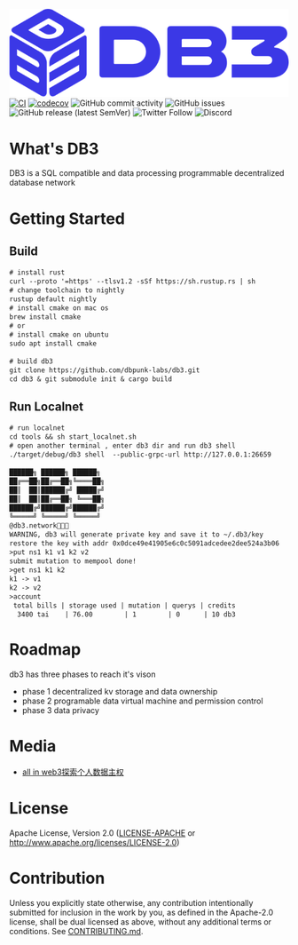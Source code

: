 
![db3_logo](./docs/images/db3_logo.png)
[![CI](https://github.com/db3-teams/db3/workflows/CI/badge.svg)](https://github.com/db3-teams/db3/actions)
[![codecov](https://codecov.io/gh/db3-teams/db3/branch/main/graph/badge.svg?token=A2P47OWC5H)](https://codecov.io/gh/db3-teams/db3)
![GitHub commit activity](https://img.shields.io/github/commit-activity/w/db3-teams/db3)
![GitHub issues](https://img.shields.io/github/issues/db3-teams/db3)
![GitHub release (latest SemVer)](https://img.shields.io/github/v/release/dbpunk-labs/db3)
![Twitter Follow](https://img.shields.io/twitter/follow/Db3Network?style=social)
![Discord](https://img.shields.io/discord/1025017851179962408)

# What's DB3

DB3 is a SQL compatible and data processing programmable decentralized database network

# Getting Started

## Build

```
# install rust
curl --proto '=https' --tlsv1.2 -sSf https://sh.rustup.rs | sh
# change toolchain to nightly
rustup default nightly
# install cmake on mac os
brew install cmake
# or
# install cmake on ubuntu
sudo apt install cmake

# build db3
git clone https://github.com/dbpunk-labs/db3.git
cd db3 & git submodule init & cargo build
```
## Run Localnet

```
# run localnet
cd tools && sh start_localnet.sh
# open another terminal , enter db3 dir and run db3 shell
./target/debug/db3 shell  --public-grpc-url http://127.0.0.1:26659

██████╗ ██████╗ ██████╗
██╔══██╗██╔══██╗╚════██╗
██║  ██║██████╔╝ █████╔╝
██║  ██║██╔══██╗ ╚═══██╗
██████╔╝██████╔╝██████╔╝
╚═════╝ ╚═════╝ ╚═════╝
@db3.network🚀🚀🚀
WARNING, db3 will generate private key and save it to ~/.db3/key
restore the key with addr 0x0dce49e41905e6c0c5091adcedee2dee524a3b06
>put ns1 k1 v1 k2 v2
submit mutation to mempool done!
>get ns1 k1 k2
k1 -> v1
k2 -> v2
>account
 total bills | storage used | mutation | querys | credits
  3400 tai    | 76.00        | 1        | 0      | 10 db3
```

# Roadmap

db3 has three phases to reach it's vison

* phase 1 decentralized kv storage and data ownership
* phase 2 programable data virtual machine and permission control
* phase 3 data privacy

# Media
* [all in web3探索个人数据主权](https://www.muran.me/%E7%A6%BB%E8%81%8C%E9%98%BF%E9%87%8Call-in-web3%E6%8E%A2%E7%B4%A2%E4%B8%AA%E4%BA%BA%E6%95%B0%E6%8D%AE%E4%B8%BB%E6%9D%83)
# License
Apache License, Version 2.0
   ([LICENSE-APACHE](LICENSE-APACHE) or http://www.apache.org/licenses/LICENSE-2.0)

# Contribution

Unless you explicitly state otherwise, any contribution intentionally submitted
for inclusion in the work by you, as defined in the Apache-2.0 license, shall be
dual licensed as above, without any additional terms or conditions.
See [CONTRIBUTING.md](CONTRIBUTING.md).
